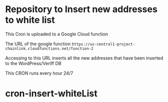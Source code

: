 # Repository to Insert new addresses to white list

This Cron is uploaded to a Google Cloud function

The URL of the google function ` https://us-central1-project-chainlink.cloudfunctions.net/function-2 `

Accessing to this URL inserts all the new addresses that have been inserted to the WordPress/Veriff DB

This CRON runs every hour 24/7 




# cron-insert-whiteList
